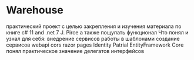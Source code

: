 # Warehouse
практический проект с целью закрепления и изучения материала по книге c# 11 and .net 7 J. Pirce а также пощупать функционал
Что понял и узнал для себя: 
внедрение сервисов
работы в шаблонами
создание сервисов
webapi
cors
razor pages
Identity 
Patrial
EntityFramework Core
понял практическое значение делегатов интерфейсов
